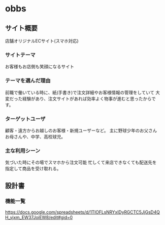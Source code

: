 # obbs

## サイト概要
店舗オリジナルECサイト(スマホ対応)

### サイトテーマ
お客様もお店側も笑顔になるサイト

### テーマを選んだ理由
前職で働いている時に、紙(手書き)で注文詳細やお客様情報の管理をしていて
大変だった経験があり、注文サイトがあれば効率よく物事が進むと思ったからです。

### ターゲットユーザ
顧客・遠方からお越しのお客様・新規ユーザーなど。
主に野球少年のお父さんお母さんや、中学、高校球児。

### 主な利用シーン
気づいた時にその場でスマホから注文可能
忙しくて来店できなくても配送先を指定して商品を受け取れる。

## 設計書

### 機能一覧
https://docs.google.com/spreadsheets/d/1TIOFLsNRYxIDyRGCTC5JjGsD4QH_vjxm_EW37JoiEW8/edit#gid=0